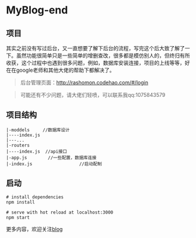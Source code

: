 # MyBlog-end
 
 ## 项目
 
其实之前没有写过后台，又一直想要了解下后台的流程，写完这个后大致了解了一下。虽然功能很简单只是一些简单的增删查改，很多都是模仿别人的，但终归有所收获，这个过程中也遇到很多问题，例如，数据库安装连接，项目的上线等等，好在在google老师和其他大佬的帮助下都解决了。
 
 >后台管理页面：http://rashomon.codehao.com/#/login
 
 >可能还有不少问题，请大佬们轻喷，可以联系我qq:1075843579
 
 ## 项目结构
 
```
|-moddels     //数据库设计
|----index.js  
|---...
|-routers
|----index.js  //api接口
|-app.js  		//一些配置，数据库连接
|-index.js  		        //启动配制
```

## 启动

```
# install dependencies
npm install

# serve with hot reload at localhost:3000
npm start
```
更多内容，欢迎关注[blog](http://codehao.com/)
